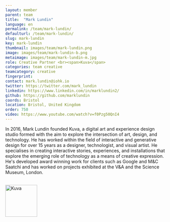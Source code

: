 ```yaml
---
layout: member
parent: team
title:  "Mark Lundin"
language: en
permalink: /team/mark-lundin/
defaulturl: /team/mark-lundin/
slug: mark-lundin
key: mark-lundin
thumbnail: images/team/mark-lundin.png
image: images/team/mark-lundin-b.png
metaimage: images/team/mark-lundin-m.jpg
role: Creative Partner <br><span>Kuva</span>
categories: team creative
teamcategory: creative
fingerprint: 
contact: mark.lundin@iohk.io
twitter: https://twitter.com/mark_lundin
linkedin: https://www.linkedin.com/in/marklundin2/
github: https://github.com/marklundin
coords: Bristol
location: Bristol, United Kingdom
order: 750
video: https://www.youtube.com/watch?v=f0Pzg50QnI4
---
```

In 2016, Mark Lundin founded Kuva, a digital art and experience design studio formed with the aim to explore the intersection of art, design, and technology. He has worked within the field of interactive and generative design for over 15 years as a designer, technologist, and visual artist. He specialises in creating interactive stories, experiences, and installations that explore the emerging role of technology as a means of creative expression. He's developed award winning work for clients such as Google and M&C Saatchi and has worked on projects exhibited at the V&A and the Science Museum, London.

<br>
<a href="https://www.kuva.io/" target="_blank"><img src="/images/logo/kuva.png" width="100px" height="100px" alt="Kuva" /></a>